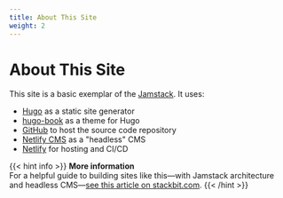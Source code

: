 ```yaml
---
title: About This Site
weight: 2
---
```

# About This Site

This site is a basic exemplar of the [Jamstack](https://jamstack.wtf/). It uses:[](https://gohugo.io)

* [Hugo](https://gohugo.io) as a static site generator
* [hugo-book](https://github.com/alex-shpak/hugo-book) as a theme for Hugo
* [GitHub](https://www.github.com) to host the source code repository
* [Netlify CMS](https://www.netlifycms.org/) as a "headless" CMS[](https://www.github.com)
* [Netlify](https://www.netlify.com) for hosting and CI/CD

{{< hint info >}}
**More information**\
For a helpful guide to building sites like this—with Jamstack architecture and headless CMS—[see this article on stackbit.com](https://www.stackbit.com/blog/jamstack-documentation-sites/).
{{< /hint >}}